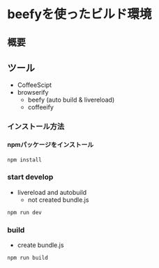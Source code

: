beefyを使ったビルド環境
===============

## 概要

## ツール

* CoffeeScipt
* browserify
  * beefy (auto build & livereload)
  * coffeeify

### インストール方法

#### npmパッケージをインストール

```
npm install
```

### start develop

* livereload and autobuild
  * not created bundle.js
```
npm run dev
```

### build

* create bundle.js
```
npm run build
```
